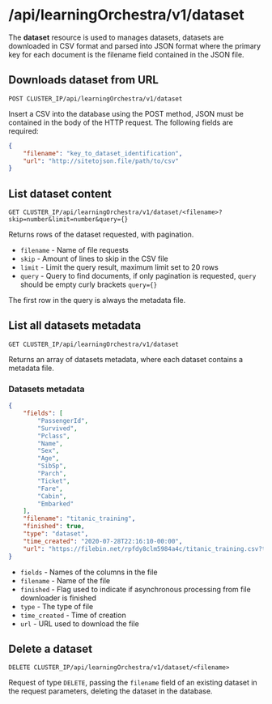 # /api/learningOrchestra/v1/dataset

The **dataset** resource is used to manages datasets, datasets are downloaded in CSV format and parsed into JSON format where the primary key for each document is the filename field contained in the JSON file.

## Downloads dataset from URL

`POST CLUSTER_IP/api/learningOrchestra/v1/dataset`

Insert a CSV into the database using the POST method, JSON must be contained in the body of the HTTP request.
The following fields are required: 

```json
{
    "filename": "key_to_dataset_identification",
    "url": "http://sitetojson.file/path/to/csv"
}
```

## List dataset content

`GET CLUSTER_IP/api/learningOrchestra/v1/dataset/<filename>?skip=number&limit=number&query={}`

Returns rows of the dataset requested, with pagination.

* `filename` - Name of file requests
* `skip` - Amount of lines to skip in the CSV file
* `limit` - Limit the query result, maximum limit set to 20 rows
* `query` - Query to find documents, if only pagination is requested, `query` should be empty curly brackets `query={}`

The first row in the query is always the metadata file.


## List all datasets metadata

`GET CLUSTER_IP/api/learningOrchestra/v1/dataset`

Returns an array of datasets metadata, where each dataset contains a metadata file.

### Datasets metadata

```json
{
    "fields": [
        "PassengerId",
        "Survived",
        "Pclass",
        "Name",
        "Sex",
        "Age",
        "SibSp",
        "Parch",
        "Ticket",
        "Fare",
        "Cabin",
        "Embarked"
    ],
    "filename": "titanic_training",
    "finished": true,
    "type": "dataset",
    "time_created": "2020-07-28T22:16:10-00:00",
    "url": "https://filebin.net/rpfdy8clm5984a4c/titanic_training.csv?t=gcnjz1yo"
}
```

* `fields` - Names of the columns in the file
* `filename` - Name of the file
* `finished` - Flag used to indicate if asynchronous processing from file downloader is finished
* `type` - The type of file
* `time_created` - Time of creation
* `url` - URL used to download the file

## Delete a dataset

`DELETE CLUSTER_IP/api/learningOrchestra/v1/dataset/<filename>`

Request of type `DELETE`, passing the `filename` field of an existing dataset in the request parameters, deleting the dataset in the database.
